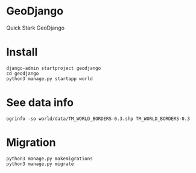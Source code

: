 # GeoDjango
Quick Stark GeoDjango

# Install 
```
django-admin startproject geodjango
cd geodjango
python3 manage.py startapp world
```

# See data info
```
ogrinfo -so world/data/TM_WORLD_BORDERS-0.3.shp TM_WORLD_BORDERS-0.3
```

# Migration 
```
python3 manage.py makemigrations
python3 manage.py migrate
```

